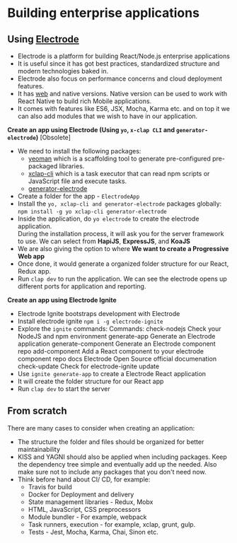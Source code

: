 # Building enterprise applications

## Using [Electrode](http://www.electrode.io/)
- Electrode is a platform for building React/Node.js enterprise applications 
- It is useful since it has got best practices, standardized structure and modern technologies baked in.
- Electrode also focus on performance concerns and cloud deployment features. 
- It has [web](http://www.electrode.io/docs/get_started.html) and native versions. Native version can be used to work with React Native to build rich Mobile applications. 
- It comes with features like ES6, JSX, Mocha, Karma etc. and on top it we can also add modules that we wish to have in our application. 

**Create an app using Electrode (Using `yo`, `x-clap CLI` and `generator-electrode`)** [Obsolete]
- We need to install the following packages: 
    - [yeoman](http://yeoman.io/) which is a scaffolding tool  to generate pre-configured pre-packaged libraries.
    - [xclap-cli](https://github.com/jchip/xclap) which is a task executor that can read npm scripts or JavaScript file and execute tasks. 
    - [generator-electrode](https://www.npmjs.com/package/generator-electrode)
- Create a folder for the app - `ElectrodeApp`
- Install the `yo, xclap-cli and generator-electrode` packages globally: `npm install -g yo xclap-cli generator-electrode`
- Inside the application, do `yo electrode` to create the electrode application.  
During the installation process, it will ask you for the server framework to use. We can select from **HapiJS**, **ExpressJS**, and **KoaJS**
- We are also giving the option to where **We want to create a Progressive Web app**
- Once done, it would generate a organized folder structure for our React, Redux app. 
- Run `clap dev` to run the application. We can see the electrode opens up different ports for application and reporting. 

**Create an app using Electrode Ignite**
- Electrode Ignite bootstraps development with Electrode
- Install electrode ignite `npm i -g electrode-ignite`
- Explore the `ignite` commands: 
    Commands:
        check-nodejs        Check your NodeJS and npm environment
        generate-app        Generate an Electrode application
        generate-component  Generate an Electrode component repo
        add-component       Add a React component to your electrode component repo
        docs                Electrode Open Source official documenation
        check-update        Check for electrode-ignite update
- Use `ignite generate-app` to create a Electrode React application
- It will create the folder structure for our React app
- Run `clap dev` to start the server

## From scratch
There are many cases to consider when creating an application: 
- The structure the folder and files should be organized for better maintainability
- KISS and YAGNI should also be applied when including packages. Keep the dependency tree simple and eventually add up the needed. Also make sure not to include any packages that you don't need now. 
- Think before hand about CI/ CD, for example: 
    - Travis for build
    - Docker for Deployment and delivery
    - State management libraries - Redux, Mobx
    - HTML, JavaScript, CSS preprocessors
    - Module bundler - For example, webpack
    - Task runners, execution - for example, xclap, grunt, gulp. 
    - Tests - Jest, Mocha, Karma, Chai, Sinon etc.